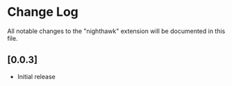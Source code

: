 # Change Log

All notable changes to the "nighthawk" extension will be documented in this file.

## [0.0.3]

- Initial release
